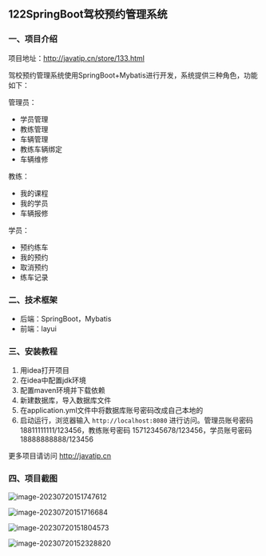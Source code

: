 ## 122SpringBoot驾校预约管理系统

### 一、项目介绍

项目地址：http://javatip.cn/store/133.html

驾校预约管理系统使用SpringBoot+Mybatis进行开发，系统提供三种角色，功能如下：

管理员：

- 学员管理
- 教练管理
- 车辆管理
- 教练车辆绑定
- 车辆维修

教练：

- 我的课程
- 我的学员
- 车辆报修

学员：

- 预约练车
- 我的预约
- 取消预约
- 练车记录

### 二、技术框架

- 后端：SpringBoot，Mybatis
- 前端：layui

### 三、安装教程

1. 用idea打开项目
2. 在idea中配置jdk环境
3. 配置maven环境并下载依赖
4. 新建数据库，导入数据库文件
5. 在application.yml文件中将数据库账号密码改成自己本地的
6. 启动运行，浏览器输入 `http://localhost:8080` 进行访问。管理员账号密码 18811111111/123456，教练账号密码 15712345678/123456，学员账号密码 18888888888/123456

更多项目请访问 http://javatip.cn

### 四、项目截图

![image-20230720151747612](http://image.javatip.cn/bysj/20230720151748.png)

![image-20230720151716684](http://image.javatip.cn/bysj/20230720151716.png)

![image-20230720151804573](http://image.javatip.cn/bysj/20230720151804.png)

![image-20230720152328820](http://image.javatip.cn/bysj/20230720152328.png)
